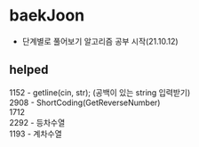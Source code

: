 # baekJoon
- 단계별로 풀어보기 알고리즘 공부 시작(21.10.12)

## helped
1152 - getline(cin, str); (공백이 있는 string 입력받기)  
2908 - ShortCoding(GetReverseNumber)  
1712  
2292 - 등차수열    
1193 - 계차수열   

